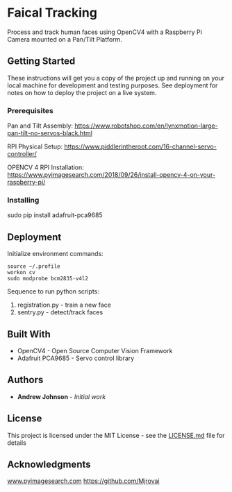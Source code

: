 # Faical Tracking

Process and track human faces using OpenCV4 with a Raspberry Pi Camera mounted on a Pan/Tilt Platform.

## Getting Started

These instructions will get you a copy of the project up and running on your local machine for development and testing purposes. See deployment for notes on how to deploy the project on a live system.

### Prerequisites

Pan and Tilt Assembly:
https://www.robotshop.com/en/lynxmotion-large-pan-tilt-no-servos-black.html

RPI Physical Setup:
https://www.piddlerintheroot.com/16-channel-servo-controller/

OPENCV 4 RPI Installation:
https://www.pyimagesearch.com/2018/09/26/install-opencv-4-on-your-raspberry-pi/

### Installing

sudo pip install adafruit-pca9685

## Deployment

Initialize environment commands:
```
source ~/.profile
workon cv
sudo modprobe bcm2835-v4l2 
```

Sequence to run python scripts:
1. registration.py - train a new face
2. sentry.py - detect/track faces

## Built With

* OpenCV4 - Open Source Computer Vision Framework
* Adafruit PCA9685 - Servo control library

## Authors

* **Andrew Johnson** - *Initial work*

## License

This project is licensed under the MIT License - see the [LICENSE.md](LICENSE.md) file for details

## Acknowledgments

www.pyimagesearch.com
https://github.com/Mjrovai

